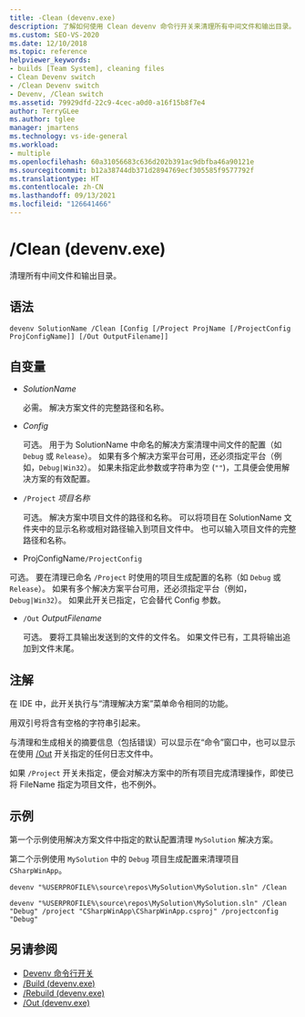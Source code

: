 ```yaml
---
title: -Clean (devenv.exe)
description: 了解如何使用 Clean devenv 命令行开关来清理所有中间文件和输出目录。
ms.custom: SEO-VS-2020
ms.date: 12/10/2018
ms.topic: reference
helpviewer_keywords:
- builds [Team System], cleaning files
- Clean Devenv switch
- /Clean Devenv switch
- Devenv, /Clean switch
ms.assetid: 79929dfd-22c9-4cec-a0d0-a16f15b8f7e4
author: TerryGLee
ms.author: tglee
manager: jmartens
ms.technology: vs-ide-general
ms.workload:
- multiple
ms.openlocfilehash: 60a31056683c636d202b391ac9dbfba46a90121e
ms.sourcegitcommit: b12a38744db371d2894769ecf305585f9577792f
ms.translationtype: HT
ms.contentlocale: zh-CN
ms.lasthandoff: 09/13/2021
ms.locfileid: "126641466"
---
```

# <a name="clean-devenvexe"></a>/Clean (devenv.exe)

清理所有中间文件和输出目录。

## <a name="syntax"></a>语法

```shell
devenv SolutionName /Clean [Config [/Project ProjName [/ProjectConfig ProjConfigName]] [/Out OutputFilename]]
```

## <a name="arguments"></a>自变量

- *SolutionName*

  必需。 解决方案文件的完整路径和名称。

- *Config*

  可选。 用于为 SolutionName 中命名的解决方案清理中间文件的配置（如 `Debug` 或 `Release`）。 如果有多个解决方案平台可用，还必须指定平台（例如，`Debug|Win32`）。 如果未指定此参数或字符串为空 (`""`)，工具便会使用解决方案的有效配置。

- `/Project` *项目名称*

  可选。 解决方案中项目文件的路径和名称。 可以将项目在 SolutionName 文件夹中的显示名称或相对路径输入到项目文件中。 也可以输入项目文件的完整路径和名称。

-  ProjConfigName`/ProjectConfig` 

  可选。 要在清理已命名 `/Project` 时使用的项目生成配置的名称（如 `Debug` 或 `Release`）。 如果有多个解决方案平台可用，还必须指定平台（例如，`Debug|Win32`）。 如果此开关已指定，它会替代 Config 参数。

- `/Out` *OutputFilename*

  可选。 要将工具输出发送到的文件的文件名。 如果文件已有，工具将输出追加到文件末尾。

## <a name="remarks"></a>注解

在 IDE 中，此开关执行与“清理解决方案”菜单命令相同的功能。

用双引号将含有空格的字符串引起来。

与清理和生成相关的摘要信息（包括错误）可以显示在“命令”窗口中，也可以显示在使用 [/Out](out-devenv-exe.md) 开关指定的任何日志文件中。

如果 `/Project` 开关未指定，便会对解决方案中的所有项目完成清理操作，即使已将 FileName 指定为项目文件，也不例外。

## <a name="example"></a>示例

第一个示例使用解决方案文件中指定的默认配置清理 `MySolution` 解决方案。

第二个示例使用 `MySolution` 中的 `Debug` 项目生成配置来清理项目 `CSharpWinApp`。

```shell
devenv "%USERPROFILE%\source\repos\MySolution\MySolution.sln" /Clean

devenv "%USERPROFILE%\source\repos\MySolution\MySolution.sln" /Clean "Debug" /project "CSharpWinApp\CSharpWinApp.csproj" /projectconfig "Debug"
```

## <a name="see-also"></a>另请参阅

- [Devenv 命令行开关](../../ide/reference/devenv-command-line-switches.md)
- [/Build (devenv.exe)](../../ide/reference/build-devenv-exe.md)
- [/Rebuild (devenv.exe)](../../ide/reference/rebuild-devenv-exe.md)
- [/Out (devenv.exe)](../../ide/reference/out-devenv-exe.md)
